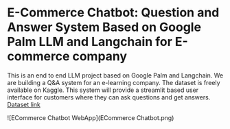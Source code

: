 
# E-Commerce Chatbot: Question and Answer System Based on Google Palm LLM and Langchain for E-commerce company  

This is an end to end LLM project based on Google Palm and Langchain. We are building a Q&A system for an e-learning company.
The dataset is freely available on Kaggle. This system will provide a streamlit based user interface for customers where they can ask questions and get answers.
[Dataset link](https://www.kaggle.com/datasets/saadmakhdoom/ecommerce-faq-chatbot-dataset/)

![ECommerce Chatbot WebApp](ECommerce Chatbot.png)
